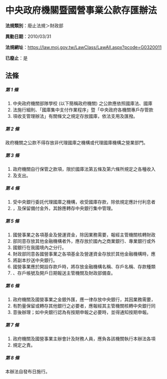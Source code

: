 # 中央政府機關暨國營事業公款存匯辦法

**法規類別**：廢止法規＞財政部

**異動日期**：2010/03/31  

**法規網址**：https://law.moj.gov.tw/LawClass/LawAll.aspx?pcode=G0320011

**已廢止**：是



## 法條
##### 第 1 條
1. 中央政府機關部隊學校 (以下簡稱政府機關) 之公款應依照國庫法、國庫
1. 法施行細則、「國庫集中支付作業程序」暨「中央政府各機關專戶存管款
1. 項收支管理辦法」有關條文之規定存放國庫，依法支用及匯撥。

##### 第 2 條
政府機關之公款不得存放非代理國庫之機構或代理國庫機構之營業部門。

##### 第 3 條
1. 政府機關自行保管之款項，限於國庫法第五條及第六條所規定之各種收入
1. 及支出。

##### 第 4 條
1. 受中央銀行委託代理國庫之機構，收受國庫存款，除依規定應計付利息者
1. ，及保留備付金外，其餘應轉存中央銀行集中管理。

##### 第 5 條
1. 國營事業之各項基金及營運資金，除因業務需要，報經主管機關核轉財政
1. 部同意存放其他金融機構者外，應存放於國內之商業銀行、專業銀行或外
1. 國銀行在我國境內之分行。
1. 財政部同意各國營事業之各項基金及營運資金存放於其他金融機構時，應
1. 將副本抄送中央銀行。
1. 國營事業應於開設存款戶時，將存放金融機構名稱、存戶名稱、存款種類
1. 、存戶帳號及開戶日期報送主管機關及財政部備查。

##### 第 6 條
1. 政府機關及國營事業之金銀外匯，應一律存放中央銀行，其因業務需要，
1. 有酌量保留或轉存其他銀行之必要者，應報經其主管機關核轉中央銀行同
1. 意後辦理；如中央銀行認為有按期申報之必要時，並得通知按期申報。

##### 第 7 條
1. 政府機關及國營事業主辦會計及財務人員，應負各該機關執行本辦法各項
1. 規定之責。

##### 第 8 條
本辦法自發布日施行。


